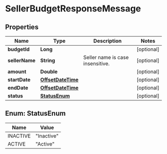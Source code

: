 

# SellerBudgetResponseMessage

## Properties

Name | Type | Description | Notes
------------ | ------------- | ------------- | -------------
**budgetId** | **Long** |  |  [optional]
**sellerName** | **String** | Seller name is case insensitive. |  [optional]
**amount** | **Double** |  |  [optional]
**startDate** | [**OffsetDateTime**](OffsetDateTime.md) |  |  [optional]
**endDate** | [**OffsetDateTime**](OffsetDateTime.md) |  |  [optional]
**status** | [**StatusEnum**](#StatusEnum) |  |  [optional]



## Enum: StatusEnum

Name | Value
---- | -----
INACTIVE | &quot;Inactive&quot;
ACTIVE | &quot;Active&quot;



